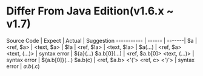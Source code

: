 # Differ From Java Edition(v1.6.x ~ v1.7)

Source Code | Expect | Actual | Suggestion
----------- | ------ | -------|
\$a | <ref, \$a> | <text, \$a> |
$\!a | <ref, $\!a> | <text, $\!a> |
$a(...) | <ref, $a> <text, (...)> | syntax error | ${a}(...)
$a.b\[0\](...) | <ref, $a.b[0]> <text, (...)> | syntax error | ${a.b[0]}(...)
$a.b(c) | <ref, $a.b> <'('> <ref, c> <')'> | syntax error | $a.b($.c)
